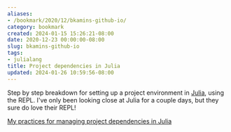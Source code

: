 ```yaml
---
aliases:
- /bookmark/2020/12/bkamins-github-io/
category: bookmark
created: 2024-01-15 15:26:21-08:00
date: 2020-12-23 00:00:00-08:00
slug: bkamins-github-io
tags:
- julialang
title: Project dependencies in Julia
updated: 2024-01-26 10:59:56-08:00
---
```


Step by step breakdown for setting up a project environment in [Julia](../../../card/Julia.md), using the REPL. I've only been looking close at Julia for a couple days, but they sure do love their REPL!

[My practices for managing project dependencies in Julia](https://bkamins.github.io/julialang/2020/05/18/project-workflow.html)
